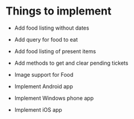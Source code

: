 # Things to implement

* Add food listing without dates
* Add query for food to eat
* Add food listing of present items
* Add methods to get and clear pending tickets
* Image support for Food

* Implement Android app
* Implement Windows phone app
* Implement iOS app
